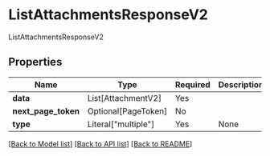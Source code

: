 # ListAttachmentsResponseV2

ListAttachmentsResponseV2

## Properties
| Name | Type | Required | Description |
| ------------ | ------------- | ------------- | ------------- |
**data** | List[AttachmentV2] | Yes |  |
**next_page_token** | Optional[PageToken] | No |  |
**type** | Literal["multiple"] | Yes | None |


[[Back to Model list]](../../../README.md#models-v1-link) [[Back to API list]](../../../README.md#apis-v1-link) [[Back to README]](../../../README.md)

